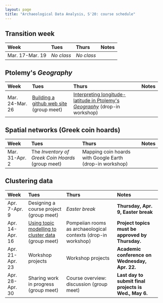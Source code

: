 ```yaml
---
layout: page
title: "Archaeological Data Analysis, S'20: course schedule"
---
```


## Transition week

| Week | Tues | Thurs     |     Notes  |
| :------------- |:------------- | :------------- |:------------- |
|Mar. 17-Mar. 19 | *No class* | *No class* |   |


## Ptolemy's *Geography*

| Week | Tues | Thurs     |     Notes  |
| :------------- |:------------- | :------------- |:------------- |
|Mar. 24-Mar. 26 | [Building a github web site](../assignments/ghpages/) (group meet) | [Interpreting longitude-latitude in Ptolemy's *Geography*](../assignments/ptolemy-workshop/) (drop-in workshop) |   |


## Spatial networks (Greek coin hoards)

| Week | Tues | Thurs     |     Notes  |
| :------------- |:------------- | :------------- |:------------- |
|Mar. 31-Apr. 2 | The *Inventory of Greek Coin Hoards* (group meet) | Mapping coin hoards with Google Earth (drop-in workshop) |   |


## Clustering data

| Week | Tues | Thurs     |     Notes  |
| :------------- |:------------- | :------------- |:------------- |
|Apr. 7-Apr. 9 | Designing a course project (group meet) | *Easter break* | **Thursday, Apr. 9, Easter break**  |
|Apr. 14-Apr. 16 | [Using topic modelling to cluster data](../assignments/tm/) (group meet) | Pompeiian rooms as archaeological contexts (drop-in workshop) | **Project topics must be approved by Thursday.**  |
|Apr. 21-Apr. 23 | Workshop projects | Workshop projects | **Academic conference on Wednesday, Apr. 22.**  |
|Apr. 28-Apr. 30 | Sharing work in progress (group meet) | Course overview: discussion (group meet) | **Last day to submit final projects is Wed., May 6.**  |
